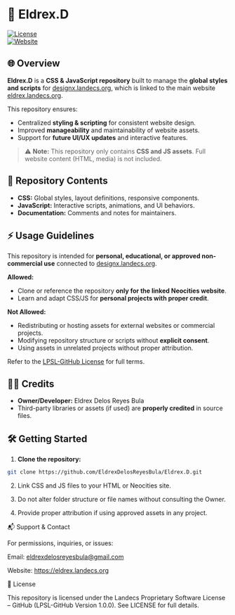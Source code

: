 # 🚀 Eldrex.D

[![License](https://img.shields.io/badge/License-LPSL%20GitHub-blue)](LICENSE)  
[![Website](https://img.shields.io/badge/Website-designx.landecs.org-brightgreen)](https://designx.landecs.org)


## 🌐 Overview

**Eldrex.D** is a **CSS & JavaScript repository** built to manage the **global styles and scripts** for [designx.landecs.org](https://designx.landecs.org), which is linked to the main website [eldrex.landecs.org](https://eldrex.landecs.org).  

This repository ensures:  
- Centralized **styling & scripting** for consistent website design.  
- Improved **manageability** and maintainability of website assets.  
- Support for **future UI/UX updates** and interactive features.  

> ⚠️ **Note:** This repository only contains **CSS and JS assets**. Full website content (HTML, media) is not included.


## 📂 Repository Contents

- **CSS:** Global styles, layout definitions, responsive components.  
- **JavaScript:** Interactive scripts, animations, and UI behaviors.  
- **Documentation:** Comments and notes for maintainers.  


## ⚡ Usage Guidelines

This repository is intended for **personal, educational, or approved non-commercial use** connected to [designx.landecs.org](https://designx.landecs.org).  

**Allowed:**  
- Clone or reference the repository **only for the linked Neocities website**.  
- Learn and adapt CSS/JS for **personal projects with proper credit**.  

**Not Allowed:**  
- Redistributing or hosting assets for external websites or commercial projects.  
- Modifying repository structure or scripts without **explicit consent**.  
- Using assets in unrelated projects without proper attribution.  

Refer to the [LPSL-GitHub License](LICENSE) for full terms.


## 👨‍💻 Credits

- **Owner/Developer:** Eldrex Delos Reyes Bula  
- Third-party libraries or assets (if used) are **properly credited** in source files.

## 🛠 Getting Started

1. **Clone the repository:**  
```bash
git clone https://github.com/EldrexDelosReyesBula/Eldrex.D.git
```

2. Link CSS and JS files to your HTML or Neocities site.


3. Do not alter folder structure or file names without consulting the Owner.


4. Provide proper attribution if using approved assets in any project.


📬 Support & Contact

For permissions, inquiries, or issues:

Email: eldrexdelosreyesbula@gmail.com

Website: https://eldrex.landecs.org


📄 License

This repository is licensed under the Landecs Proprietary Software License – GitHub (LPSL-GitHub Version 1.0.0).
See LICENSE for full details.


